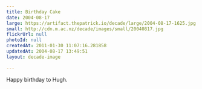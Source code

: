 ```yaml
---
title: Birthday Cake
date: 2004-08-17
large: https://artifact.thepatrick.io/decade/large/2004-08-17-1625.jpg
small: http://cdn.m.ac.nz/decade/images/small/20040817.jpg
flickrUrl: null
photoId: null
createdAt: 2011-01-30 11:07:16.281858
updatedAt: 2004-08-17 13:49:51
layout: decade-image

---
```

Happy birthday to Hugh.
